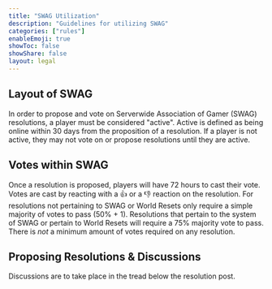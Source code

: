 ```yaml
---
title: "SWAG Utilization"
description: "Guidelines for utilizing SWAG"
categories: ["rules"]
enableEmoji: true
showToc: false
showShare: false
layout: legal
---
```


## Layout of SWAG

In order to propose and vote on Serverwide Association of Gamer (SWAG) resolutions, a player must be considered "active". Active is defined as being online within 30 days from the proposition of a resolution. If a player is not active, they may not vote on or propose resolutions until they are active.

## Votes within SWAG

Once a resolution is proposed, players will have 72 hours to cast their vote. Votes are cast by reacting with a :thumbsup: or a :thumbsdown: reaction on the resolution. For resolutions not pertaining to SWAG or World Resets only require a simple majority of votes to pass (50% + 1). Resolutions that pertain to the system of SWAG or pertain to World Resets will require a 75% majority vote to pass. There is _not_ a minimum amount of votes required on any resolution.

## Proposing Resolutions & Discussions

Discussions are to take place in the tread below the resolution post. 